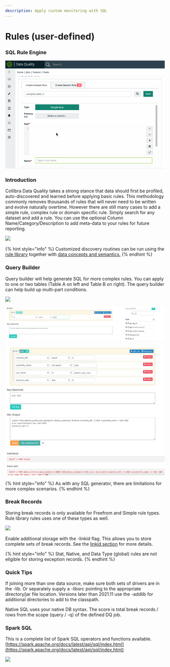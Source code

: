 ```yaml
---
description: Apply custom monitoring with SQL
---
```


# Rules (user-defined)

### SQL Rule Engine

![](../../.gitbook/assets/rules.gif)

### Introduction

Collibra Data Quality takes a strong stance that data should first be profiled, auto-discovered and learned before applying basic rules. This methodology commonly removes thousands of rules that will never need to be written and evolve naturally overtime. However there are still many cases to add a simple rule, complex rule or domain specific rule. Simply search for any dataset and add a rule. You can use the optional Column Name/Category/Description to add meta-data to your rules for future reporting.

![](../../.gitbook/assets/quick\_rules.gif)

{% hint style="info" %}
Customized discovery routines can be run using the [rule library](./#rule-library) together with [data concepts and semantics.](data-concepts-and-semantics.md)
{% endhint %}

### Query Builder

Query builder will help generate SQL for more complex rules. You can apply to one or two tables (Table A on left and Table B on right). The query builder can help build up multi-part conditions.

![](../../.gitbook/assets/query\_builder.gif)

![(Optional)  Start by searching for table B on the right, to set a key for the join condition](<../../.gitbook/assets/Screen Shot 2019-09-04 at 12.39.17 PM.png>)

![Input conditions and click SQL statement to generate example syntax](<../../.gitbook/assets/Screen Shot 2019-09-04 at 12.46.02 PM.png>)

{% hint style="info" %}
As with any SQL generator, there are limitations for more complex scenarios.
{% endhint %}

### Break Records

Storing break records is only available for Freefrom and Simple rule types. Rule library rules uses one of these types as well.

![](<../../.gitbook/assets/break\_records (1).gif>)

Enable additional storage with the -linkid flag. This allows you to store complete sets of break records. See the [linkid section](../../apis-1/owlcheck-spark/owlcheck/owlcheck-linkid.md) for more details.

{% hint style="info" %}
Stat, Native, and Data Type (global) rules are not eligible for storing exception records.
{% endhint %}

### Quick Tips

If joining more than one data source, make sure both sets of drivers are in the -lib. Or separately supply a -libsrc pointing to the appropriate directory/jar file location. Versions later than 2021.11 use the -addlib for additional directories to add to the classpath.

Native SQL uses your native DB syntax. The score is total break records / rows from the scope (query / -q) of the defined DQ job.

### Spark SQL

This is a complete list of Spark SQL operators and functions available. [https://spark.apache.org/docs/latest/api/sql/index.html](https://spark.apache.org/docs/latest/api/sql/index.html)

![](../../.gitbook/assets/sql\_functions.gif)
